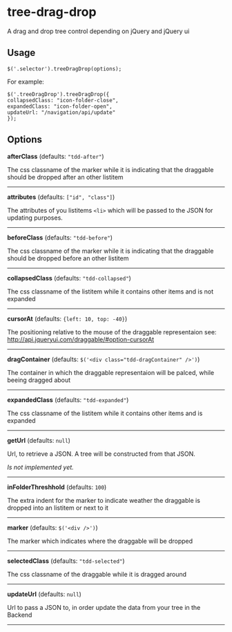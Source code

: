 tree-drag-drop
==============

A drag and drop tree control depending on jQuery and jQuery ui

Usage
-----

    $('.selector').treeDragDrop(options); 


For example:

    $('.treeDragDrop').treeDragDrop({
	collapsedClass: "icon-folder-close", 
	expandedClass: "icon-folder-open", 
	updateUrl: "/navigation/api/update"
    }); 


Options
-------

**afterClass** (defaults: `"tdd-after"`)

The css classname of the marker while it is indicating that the draggable should be dropped after an other listitem

* * *

**attributes** (defaults: `["id", "class"]`)

The attributes of you listitems `<li>` which will be passed to the JSON for updating purposes.

* * *

**beforeClass** (defaults: `"tdd-before"`)

The css classname of the marker while it is indicating that the draggable should be dropped before an other listitem

* * *

**collapsedClass** (defaults: `"tdd-collapsed"`)

The css classname of the listitem while it contains other items and is not expanded

* * *

**cursorAt** (defaults: `{left: 10, top: -40}`)

The positioning relative to the mouse of the draggable representaion see: http://api.jqueryui.com/draggable/#option-cursorAt

* * *

**dragContainer** (defaults: `$('<div class="tdd-dragContainer" />')`)

The container in which the draggable representaion will be palced, while beeing dragged about

* * *

**expandedClass** (defaults: `"tdd-expanded"`)

The css classname of the listitem while it contains other items and is expanded

* * *

**getUrl** (defaults: `null`)

Url, to retrieve a JSON. A tree will be constructed from that JSON. 

*Is not implemented yet.*

* * *

**inFolderThreshhold** (defaults: `100`)

The extra indent for the marker to indicate weather the draggable is dropped into an listitem or next to it

* * *

**marker** (defaults: `$('<div />')`)

The marker which indicates where the draggable will be dropped

* * *

**selectedClass** (defaults: `"tdd-selected"`)

The css classname of the draggable while it is dragged around

* * *

**updateUrl** (defaults: `null`)

Url to pass a JSON to, in order update the data from your tree in the Backend

* * *